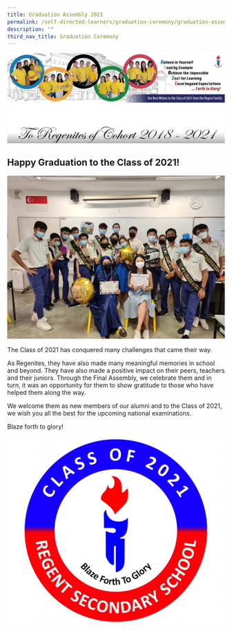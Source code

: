 ```yaml
---
title: Graduation Assembly 2021
permalink: /self-directed-learners/graduation-ceremony/graduation-assembly-2021/
description: ""
third_nav_title: Graduation Ceremony
---
```




![](/images/Cohort-Banner-1024x424.jpg)

Happy Graduation to the Class of 2021!
--------------------------------------

![](/images/Grad-photo-1024x768.jpg)

The Class of 2021 has conquered many challenges that came their way.

As Regenites, they have also made many meaningful memories in school and beyond. They have also made a positive impact on their peers, teachers and their juniors. Through the Final Assembly, we celebrate them and in turn, it was an opportunity for them to show gratitude to those who have helped them along the way.

We welcome them as new members of our alumni and to the Class of 2021, we wish you all the best for the upcoming national examinations.

Blaze forth to glory!

![](/images/grad-crest-1024x890.jpg)